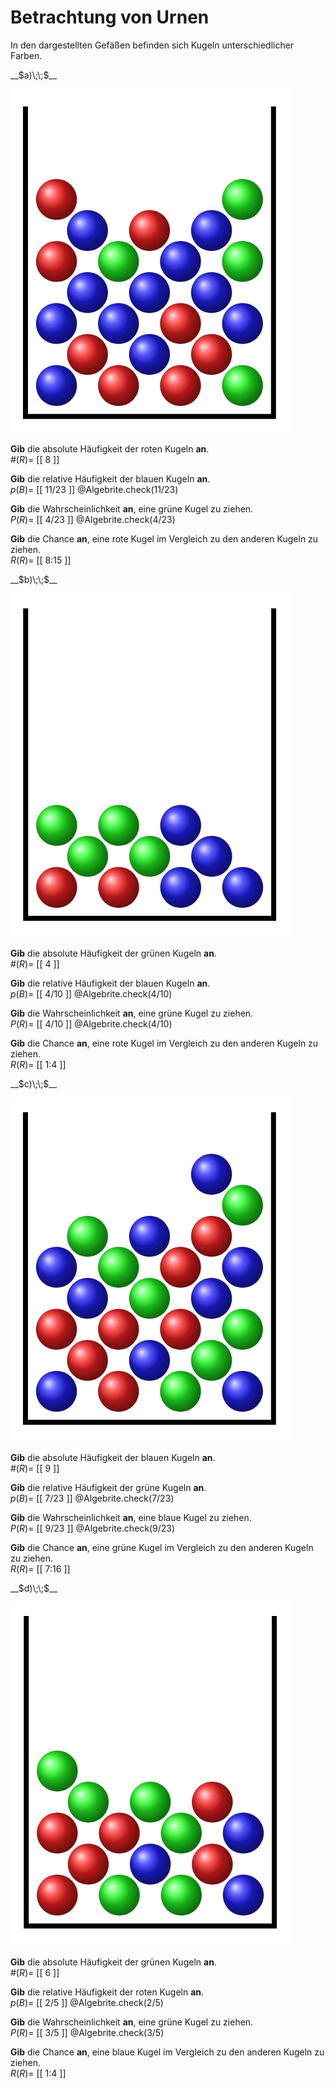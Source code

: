 <!--
version:  0.0.1

language: de

@style
main > *:not(:last-child) {
  margin-bottom: 3rem;
}

input {
    text-align: center;
}

.flex-container {
    display: flex;
    flex-wrap: wrap;
    align-items: stretch;
    gap: 20px;
}

.flex-child {
    flex: 1;
    min-width: 350px;
    margin-right: 20px;
}

@media (max-width: 400px) {
    .flex-child {
        flex: 100%;
        margin-right: 0;
    }
}
@end

formula: \carry   \textcolor{red}{\scriptsize #1}
formula: \digit   \rlap{\carry{#1}}\phantom{#2}#2
formula: \permil  \text{‰}

import: https://raw.githubusercontent.com/LiaTemplates/Tikz-Jax/main/README.md

script: https://cdn.jsdelivr.net/gh/LiaTemplates/Tikz-Jax@main/dist/index.js



tags: Häufigkeit, Chance, Wahrscheinlichkeit, mittel, niedrig, Angeben

comment: Es wird aus einer Urne gezogen. Kannst du die Chance, die Häufigkeit oder die Wahrscheinlichkeit angeben?

author: Martin Lommatzsch

-->




# Betrachtung von Urnen



In den dargestellten Gefäßen befinden sich Kugeln unterschiedlicher Farben. 



<section class="flex-container">

<div class="flex-child">
__$a)\;\;$__ 

![](https://raw.githubusercontent.com/MINT-the-GAP/Aufgabensammlung/refs/heads/main/Repetitorium/Kap7/urne9.png)

**Gib** die absolute Häufigkeit der roten Kugeln **an**.\
$\#(R)=$ [[  8  ]]

**Gib** die relative Häufigkeit der blauen Kugeln **an**.\
$p(B)=$ [[ 11/23  ]]
@Algebrite.check(11/23)

**Gib** die Wahrscheinlichkeit **an**, eine grüne Kugel zu ziehen.\
$P(R)=$ [[ 4/23  ]]
@Algebrite.check(4/23)

**Gib** die Chance **an**, eine rote Kugel im Vergleich zu den anderen Kugeln zu ziehen.\
$R(R)=$ [[  8:15  ]]


</div>

<div class="flex-child">
__$b)\;\;$__ 

![](https://raw.githubusercontent.com/MINT-the-GAP/Aufgabensammlung/refs/heads/main/Repetitorium/Kap7/urne10.png)

**Gib** die absolute Häufigkeit der grünen Kugeln **an**.\
$\#(R)=$ [[  4  ]]

**Gib** die relative Häufigkeit der blauen Kugeln **an**.\
$p(B)=$ [[  4/10  ]]
@Algebrite.check(4/10)

**Gib** die Wahrscheinlichkeit **an**, eine grüne Kugel zu ziehen.\
$P(R)=$ [[  4/10  ]]
@Algebrite.check(4/10)

**Gib** die Chance **an**, eine rote Kugel im Vergleich zu den anderen Kugeln zu ziehen.\
$R(R)=$ [[  1:4  ]]


</div>

<div class="flex-child">
__$c)\;\;$__ 

![](https://raw.githubusercontent.com/MINT-the-GAP/Aufgabensammlung/refs/heads/main/Repetitorium/Kap7/urne11.png)

**Gib** die absolute Häufigkeit der blauen Kugeln **an**.\
$\#(R)=$ [[  9  ]]

**Gib** die relative Häufigkeit der grüne Kugeln **an**.\
$p(B)=$ [[  7/23  ]]
@Algebrite.check(7/23)

**Gib** die Wahrscheinlichkeit **an**, eine blaue Kugel zu ziehen.\
$P(R)=$ [[  9/23  ]]
@Algebrite.check(9/23)

**Gib** die Chance **an**, eine grüne Kugel im Vergleich zu den anderen Kugeln zu ziehen.\
$R(R)=$ [[  7:16  ]]


</div>

<div class="flex-child">
__$d)\;\;$__ 

![](https://raw.githubusercontent.com/MINT-the-GAP/Aufgabensammlung/refs/heads/main/Repetitorium/Kap7/urne12.png)

**Gib** die absolute Häufigkeit der grünen Kugeln **an**.\
$\#(R)=$ [[  6  ]]

**Gib** die relative Häufigkeit der roten Kugeln **an**.\
$p(B)=$ [[  2/5  ]]
@Algebrite.check(2/5)

**Gib** die Wahrscheinlichkeit **an**, eine grüne Kugel zu ziehen.\
$P(R)=$ [[  3/5  ]]
@Algebrite.check(3/5)

**Gib** die Chance **an**, eine blaue Kugel im Vergleich zu den anderen Kugeln zu ziehen.\
$R(R)=$ [[  1:4  ]]


</div>

</section>










